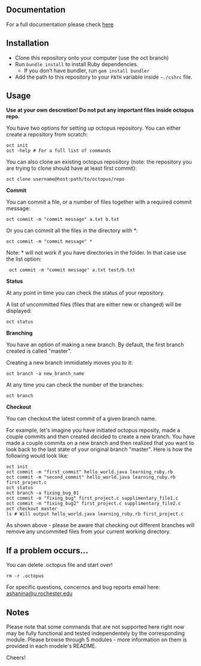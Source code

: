 ## Documentation
For a full documentation please check [here](https://docs.google.com/document/d/15nhO8Gd22VIENqxUBeEXDIvDkKBUW-H59sufeJj0I3w/edit?usp=sharing)

## Installation
- Clone this repository onto your computer (use the oct branch)
- Run `bundle install` to install Ruby dependencies.
  - If you don't have bundler, run `gem install bundler`
- Add the path to this repository to your `PATH` variable inside `~./cshrc` file.
  
## Usage

**Use at your own descretion! Do not put any important files inside octopus repo.** 

You have two options for setting up octopus repository.
You can either create a repository from scratch:
  ```
  oct init
  oct -help # For a full list of commands
  ```
  
You can also clone an existing octopus repository (note: the repository you are trying to clone should have at least first commit):
  ```
  oct clone username@host:path/to/octopus/repo
  ```
  
**Commit**

You can commit a file, or a number of files together with a required commit message:
  ```
  oct commit -m "commit message" a.txt b.txt
  ```
  
Or you can commit all the files in the directory with *:
  ```
  oct commit -m "commit message" *
  ```
Note: * will not work if you have directories in the folder. In that case use the list option:
 ```
  oct commit -m "commit message" a.txt test/b.txt
  ```
  
**Status**

At any point in time you can check the status of your repository. 

A list of uncommitted files (files that are either new or changed) will be displayed:
  ```
  oct status
  ```
  
**Branching**

You have an option of making a new branch. By default, the first branch created is called "master".

Creating a new branch immidiately moves you to it:
  ```
  oct branch -a new_branch_name
  ```
At any time you can check the number of the branches:
  ```
  oct branch
  ```
**Checkout**

You can checkout the latest commit of a given branch name. 

For example, let's imagine you have initiated octopus reposity, made a couple commits and then created decided
to create a new branch. You have made a couple commits on a new branch and then realized that you want to look
back to the last state of your original branch "master". Here is how the following would look like:
  ```
  oct init
  oct commit -m "first_commit" hello_world.java learning_ruby.rb
  oct commit -m "second_commit" hello_world.java learning_ruby.rb first_project.c
  oct status 
  oct branch -a fixing_bug_01
  oct commit -m "fixing_bug" first_project.c supplimentary_file1.c
  oct commit -m "fixing_bug2" first_project.c supplimentary_file2.c
  oct checkout master
  ls # Will output hello_world.java learning_ruby.rb first_project.c
  ```
  
As shown above - please be aware that checking out different branches will remove any uncommited files from
your current working directory.

## If a problem occurs...
You can delete .octopus file and start over!
  ```
  rm -r .octopus
  ```
For specific questions, concerncs and bug reports email here: ashanina@u.rochester.edu

## Notes
Please note that some commands that are not supported here right now may be fully functional and tested independentely by the corresponding module. Please browse through 5 modules - more information on them is provided in each modele's README. 


Cheers!

